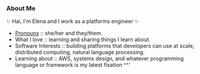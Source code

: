 ### About Me

✨ Hai, I'm Elena and I work as a platforms engineer ✨

- [Pronouns](https://www.stonewall.org.uk/about-us/news/international-pronouns-day) :: she/her and they/them.
- What I love :: learning and sharing things I learn about.
- Software Interests :: building platforms that developers can use at scale, distributed computing, natural language processing.
- Learning about :: AWS, systems design, and whatever programming language or framework is my latest fixation ^^'
